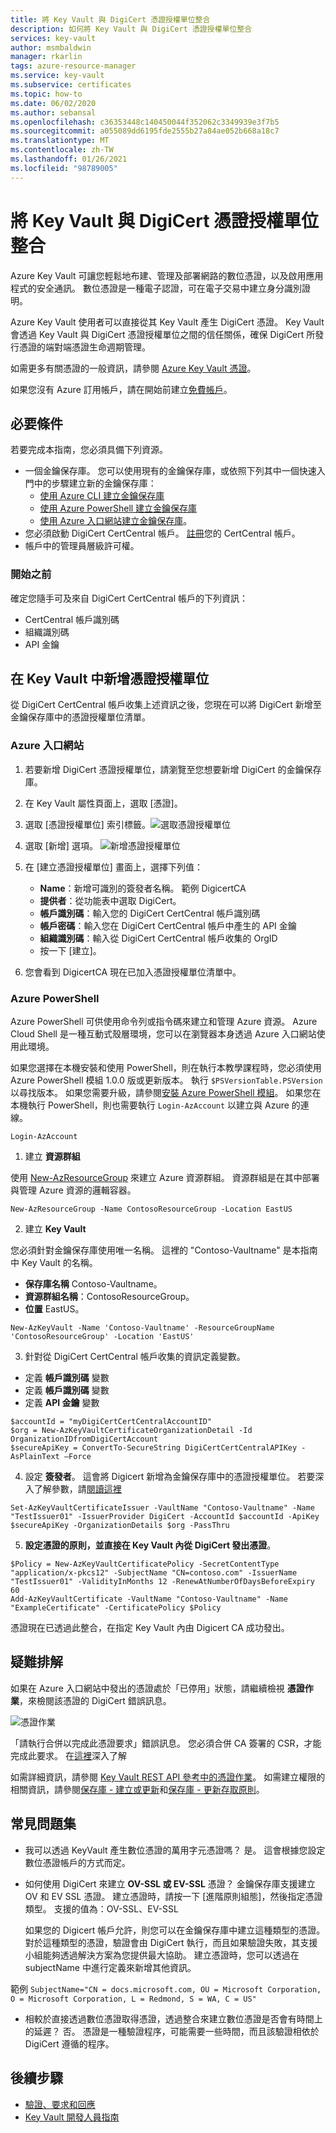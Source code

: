 ```yaml
---
title: 將 Key Vault 與 DigiCert 憑證授權單位整合
description: 如何將 Key Vault 與 DigiCert 憑證授權單位整合
services: key-vault
author: msmbaldwin
manager: rkarlin
tags: azure-resource-manager
ms.service: key-vault
ms.subservice: certificates
ms.topic: how-to
ms.date: 06/02/2020
ms.author: sebansal
ms.openlocfilehash: c36353448c140450044f352062c3349939e3f7b5
ms.sourcegitcommit: a055089dd6195fde2555b27a84ae052b668a18c7
ms.translationtype: MT
ms.contentlocale: zh-TW
ms.lasthandoff: 01/26/2021
ms.locfileid: "98789005"
---
```

# <a name="integrating-key-vault-with-digicert-certificate-authority"></a>將 Key Vault 與 DigiCert 憑證授權單位整合

Azure Key Vault 可讓您輕鬆地布建、管理及部署網路的數位憑證，以及啟用應用程式的安全通訊。 數位憑證是一種電子認證，可在電子交易中建立身分識別證明。 

Azure Key Vault 使用者可以直接從其 Key Vault 產生 DigiCert 憑證。 Key Vault 會透過 Key Vault 與 DigiCert 憑證授權單位之間的信任關係，確保 DigiCert 所發行憑證的端對端憑證生命週期管理。

如需更多有關憑證的一般資訊，請參閱 [Azure Key Vault 憑證](./about-certificates.md)。

如果您沒有 Azure 訂用帳戶，請在開始前建立[免費帳戶](https://azure.microsoft.com/free/?WT.mc_id=A261C142F)。

## <a name="prerequisites"></a>必要條件

若要完成本指南，您必須具備下列資源。
* 一個金鑰保存庫。 您可以使用現有的金鑰保存庫，或依照下列其中一個快速入門中的步驟建立新的金鑰保存庫：
   - [使用 Azure CLI 建立金鑰保存庫](../general/quick-create-cli.md)
   - [使用 Azure PowerShell 建立金鑰保存庫](../general/quick-create-powershell.md)
   - [使用 Azure 入口網站建立金鑰保存庫](../general/quick-create-portal.md)。
*   您必須啟動 DigiCert CertCentral 帳戶。 [註冊](https://www.digicert.com/account/signup/)您的 CertCentral 帳戶。
*   帳戶中的管理員層級許可權。


### <a name="before-you-begin"></a>開始之前

確定您隨手可及來自 DigiCert CertCentral 帳戶的下列資訊：
-   CertCentral 帳戶識別碼
-   組織識別碼
-   API 金鑰

## <a name="adding-certificate-authority-in-key-vault"></a>在 Key Vault 中新增憑證授權單位 
從 DigiCert CertCentral 帳戶收集上述資訊之後，您現在可以將 DigiCert 新增至金鑰保存庫中的憑證授權單位清單。

### <a name="azure-portal"></a>Azure 入口網站

1.  若要新增 DigiCert 憑證授權單位，請瀏覽至您想要新增 DigiCert 的金鑰保存庫。 
2.  在 Key Vault 屬性頁面上，選取 [憑證]。
3.  選取 [憑證授權單位] 索引標籤。![選取憑證授權單位](../media/certificates/how-to-integrate-certificate-authority/select-certificate-authorities.png)
4.  選取 [新增] 選項。
 ![新增憑證授權單位](../media/certificates/how-to-integrate-certificate-authority/add-certificate-authority.png)
5.  在 [建立憑證授權單位] 畫面上，選擇下列值：
    -   **Name**：新增可識別的簽發者名稱。 範例 DigicertCA
    -   **提供者**：從功能表中選取 DigiCert。
    -   **帳戶識別碼**：輸入您的 DigiCert CertCentral 帳戶識別碼
    -   **帳戶密碼**：輸入您在 DigiCert CertCentral 帳戶中產生的 API 金鑰
    -   **組織識別碼**：輸入從 DigiCert CertCentral 帳戶收集的 OrgID 
    -   按一下 [建立]。
   
6.  您會看到 DigicertCA 現在已加入憑證授權單位清單中。


### <a name="azure-powershell"></a>Azure PowerShell

Azure PowerShell 可供使用命令列或指令碼來建立和管理 Azure 資源。 Azure Cloud Shell 是一種互動式殼層環境，您可以在瀏覽器本身透過 Azure 入口網站使用此環境。

如果您選擇在本機安裝和使用 PowerShell，則在執行本教學課程時，您必須使用 Azure PowerShell 模組 1.0.0 版或更新版本。 執行 `$PSVersionTable.PSVersion` 以尋找版本。 如果您需要升級，請參閱[安裝 Azure PowerShell 模組](/powershell/azure/install-az-ps)。 如果您在本機執行 PowerShell，則也需要執行 `Login-AzAccount` 以建立與 Azure 的連線。

```azurepowershell-interactive
Login-AzAccount
```

1.  建立 **資源群組**

使用 [New-AzResourceGroup](/powershell/module/az.resources/new-azresourcegroup) 來建立 Azure 資源群組。 資源群組是在其中部署與管理 Azure 資源的邏輯容器。 

```azurepowershell-interactive
New-AzResourceGroup -Name ContosoResourceGroup -Location EastUS
```

2. 建立 **Key Vault**

您必須針對金鑰保存庫使用唯一名稱。 這裡的 "Contoso-Vaultname" 是本指南中 Key Vault 的名稱。

- **保存庫名稱** Contoso-Vaultname。
- **資源群組名稱**：ContosoResourceGroup。
- **位置** EastUS。

```azurepowershell-interactive
New-AzKeyVault -Name 'Contoso-Vaultname' -ResourceGroupName 'ContosoResourceGroup' -Location 'EastUS'
```

3. 針對從 DigiCert CertCentral 帳戶收集的資訊定義變數。

- 定義 **帳戶識別碼** 變數
- 定義 **帳戶識別碼** 變數
- 定義 **API 金鑰** 變數

```azurepowershell-interactive
$accountId = "myDigiCertCertCentralAccountID"
$org = New-AzKeyVaultCertificateOrganizationDetail -Id OrganizationIDfromDigiCertAccount
$secureApiKey = ConvertTo-SecureString DigiCertCertCentralAPIKey -AsPlainText –Force
```

4. 設定 **簽發者**。 這會將 Digicert 新增為金鑰保存庫中的憑證授權單位。 若要深入了解參數，請[閱讀這裡](/powershell/module/az.keyvault/Set-AzKeyVaultCertificateIssuer)
```azurepowershell-interactive
Set-AzKeyVaultCertificateIssuer -VaultName "Contoso-Vaultname" -Name "TestIssuer01" -IssuerProvider DigiCert -AccountId $accountId -ApiKey $secureApiKey -OrganizationDetails $org -PassThru
```

5. **設定憑證的原則，並直接在 Key Vault 內從 DigiCert 發出憑證**。

```azurepowershell-interactive
$Policy = New-AzKeyVaultCertificatePolicy -SecretContentType "application/x-pkcs12" -SubjectName "CN=contoso.com" -IssuerName "TestIssuer01" -ValidityInMonths 12 -RenewAtNumberOfDaysBeforeExpiry 60
Add-AzKeyVaultCertificate -VaultName "Contoso-Vaultname" -Name "ExampleCertificate" -CertificatePolicy $Policy
```

憑證現在已透過此整合，在指定 Key Vault 內由 Digicert CA 成功發出。

## <a name="troubleshoot"></a>疑難排解

如果在 Azure 入口網站中發出的憑證處於「已停用」狀態，請繼續檢視 **憑證作業**，來檢閱該憑證的 DigiCert 錯誤訊息。

 ![憑證作業](../media/certificates/how-to-integrate-certificate-authority/certificate-operation-select.png)

「請執行合併以完成此憑證要求」錯誤訊息。
您必須合併 CA 簽署的 CSR，才能完成此要求。 在[這裡](./create-certificate-signing-request.md)深入了解

如需詳細資訊，請參閱 [Key Vault REST API 參考中的憑證作業](/rest/api/keyvault)。 如需建立權限的相關資訊，請參閱[保存庫 - 建立或更新](/rest/api/keyvault/vaults/createorupdate)和[保存庫 - 更新存取原則](/rest/api/keyvault/vaults/updateaccesspolicy)。

## <a name="frequently-asked-questions"></a>常見問題集

- 我可以透過 KeyVault 產生數位憑證的萬用字元憑證嗎？ 
   是。 這會根據您設定數位憑證帳戶的方式而定。
- 如何使用 DigiCert 來建立 **OV-SSL 或 EV-SSL** 憑證？ 
   金鑰保存庫支援建立 OV 和 EV SSL 憑證。 建立憑證時，請按一下 [進階原則組態]，然後指定憑證類型。 支援的值為：OV-SSL、EV-SSL
   
   如果您的 Digicert 帳戶允許，則您可以在金鑰保存庫中建立這種類型的憑證。 對於這種類型的憑證，驗證會由 DigiCert 執行，而且如果驗證失敗，其支援小組能夠透過解決方案為您提供最大協助。 建立憑證時，您可以透過在 subjectName 中進行定義來新增其他資訊。

範例
    ```SubjectName="CN = docs.microsoft.com, OU = Microsoft Corporation, O = Microsoft Corporation, L = Redmond, S = WA, C = US"
    ```
   
- 相較於直接透過數位憑證取得憑證，透過整合來建立數位憑證是否會有時間上的延遲？
   否。 憑證是一種驗證程序，可能需要一些時間，而且該驗證相依於 DigiCert 遵循的程序。


## <a name="next-steps"></a>後續步驟

- [驗證、要求和回應](../general/authentication-requests-and-responses.md)
- [Key Vault 開發人員指南](../general/developers-guide.md)